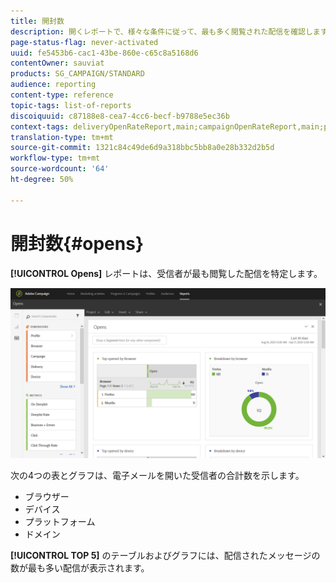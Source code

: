 ```yaml
---
title: 開封数
description: 開くレポートで、様々な条件に従って、最も多く閲覧された配信を確認します。
page-status-flag: never-activated
uuid: fe5453b6-cac1-43be-860e-c65c8a5168d6
contentOwner: sauviat
products: SG_CAMPAIGN/STANDARD
audience: reporting
content-type: reference
topic-tags: list-of-reports
discoiquuid: c87188e8-cea7-4cc6-becf-b9788e5ec36b
context-tags: deliveryOpenRateReport,main;campaignOpenRateReport,main;programOpenRateReport,main
translation-type: tm+mt
source-git-commit: 1321c84c49de6d9a318bbc5bb8a0e28b332d2b5d
workflow-type: tm+mt
source-wordcount: '64'
ht-degree: 50%

---
```



# 開封数{#opens}

**[!UICONTROL Opens]** レポートは、受信者が最も閲覧した配信を特定します。

![](assets/delivery_reports_opens.png)

次の4つの表とグラフは、電子メールを開いた受信者の合計数を示します。

* ブラウザー
* デバイス
* プラットフォーム
* ドメイン

**[!UICONTROL TOP 5]** のテーブルおよびグラフには、配信されたメッセージの数が最も多い配信が表示されます。

